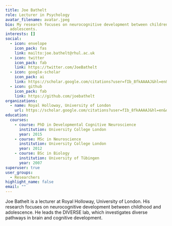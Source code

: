 ```yaml
---
title: Joe Bathelt
role: Lecturer in Psychology
avatar_filename: avatar.jpeg
bio: My research focuses on neurocognitive development between children and
  adolescents.
interests: []
social:
  - icon: envelope
    icon_pack: fas
    link: mailto:joe.bathelt@rhul.ac.uk
  - icon: twitter
    icon_pack: fab
    link: https://twitter.com/JoeBathelt
  - icon: google-scholar
    icon_pack: ai
    link: https://scholar.google.com/citations?user=fIb_8fkAAAAJ&hl=en&oi=ao
  - icon: github
    icon_pack: fab
    link: https://github.com/joebathelt
organizations:
  - name: Royal Holloway, University of London
    url: https://scholar.google.com/citations?user=fIb_8fkAAAAJ&hl=en&oi=ao
education:
  courses:
    - course: PhD in Developmental Cognitive Neuroscience
      institution: University College London
      year: 2015
    - course: MSc in Neuroscience
      institution: University College London
      year: 2012
    - course: BSc in Biology
      institution: University of Tübingen
      year: 2007
superuser: true
user_groups:
  - Researchers
highlight_name: false
email: ""
---
```

Joe Bathelt is a lecturer at Royal Holloway, University of London. His research focuses on neurocognitive development between childhood and adolescence. He leads the DIVERSE lab, which investigates diverse pathways in brain and cognitive development.